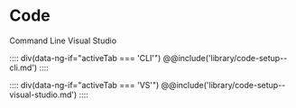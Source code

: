 # Code

<div class="ds-example__header" data-ng-init="activeTab = 'CLI'">
    <a class="ds-button" data-ng-click="activeTab = 'CLI'" data-ng-class="{'ds-button--active': activeTab === 'CLI'}">Command Line</a>
    <a class="ds-button" data-ng-click="activeTab = 'VS'" data-ng-class="{'ds-button--active': activeTab === 'VS'}">Visual Studio</a>
</div>

:::: div(data-ng-if="activeTab === 'CLI'")
@@include('library/code-setup--cli.md')
::::

:::: div(data-ng-if="activeTab === 'VS'")
@@include('library/code-setup--visual-studio.md')
::::